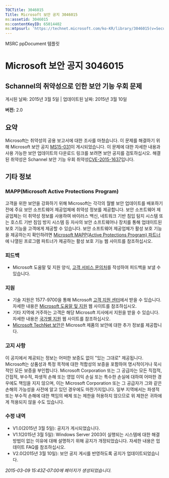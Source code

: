 ```yaml
---
TOCTitle: 3046015
Title: Microsoft 보안 공지 3046015
ms:assetid: 3046015
ms:contentKeyID: 65014402
ms:mtpsurl: 'https://technet.microsoft.com/ko-KR/library/3046015(v=Security.10)'
---
```


MSRC ppDocument 템플릿

Microsoft 보안 공지 3046015
===========================

Schannel의 취약성으로 인한 보안 기능 우회 문제
----------------------------------------------

게시된 날짜: 2015년 3월 5일 | 업데이트된 날짜: 2015년 3월 10일

**버전:** 2.0

요약
----

<span id="sectionToggle0"></span>
Microsoft는 취약성의 공용 보고서에 대한 조사를 마쳤습니다. 이 문제를 해결하기 위해 Microsoft 보안 공지 [MS15-031](https://technet.microsoft.com/ko-kr/library/security/ms15-031)이 게시되었습니다. 이 문제에 대한 자세한 내용과 사용 가능한 보안 업데이트의 다운로드 링크를 보려면 보안 공지를 검토하십시오. 해결된 취약성은 Schannel 보안 기능 우회 취약성[CVE-2015-1637](https://www.cve.mitre.org/cgi-bin/cvename.cgi?name=cve-2015-1637)입니다.

기타 정보
---------

<span id="sectionToggle1"></span>
### MAPP(Microsoft Active Protections Program)

고객을 위한 보안을 강화하기 위해 Microsoft는 각각의 월별 보안 업데이트를 배포하기 전에 주요 보안 소프트웨어 제공업체에 취약성 정보를 제공합니다. 보안 소프트웨어 제공업체는 이 취약성 정보를 사용하여 바이러스 백신, 네트워크 기반 침입 탐지 시스템 또는 호스트 기반 침임 방지 시스템 등 자사의 보안 소프트웨어나 장치를 통해 업데이트된 보호 기능을 고객에게 제공할 수 있습니다. 보안 소프트웨어 제공업체가 활성 보호 기능을 제공하는지 확인하려면 [Microsoft MAPP(Active Protections Program) 파트너](https://technet.microsoft.com/ko-kr/security/dn467918)에 나열된 프로그램 파트너가 제공하는 활성 보호 기능 웹 사이트를 참조하십시오.

### 피드백

-   Microsoft 도움말 및 지원 양식, [고객 서비스 문의처](https://support.microsoft.com/kb/?scid=sw;en;1257&amp;showpage=1&amp;ws=technet&amp;sd=tech)를 작성하여 피드백을 보낼 수 있습니다.

### 지원

-   기술 지원은 1577-9700을 통해 Microsoft [고객 지원 센터](https://go.microsoft.com/fwlink/?linkid=21131)에서 받을 수 있습니다. 자세한 내용은 [Microsoft 도움말 및 지원](https://support.microsoft.com/?ln=ko) 웹 사이트를 참조하십시오.
-   기타 지역에 거주하는 고객은 해당 Microsoft 지사에서 지원을 받을 수 있습니다. 자세한 내용은 [국가별 지원](https://go.microsoft.com/fwlink/?linkid=21155) 웹 사이트를 참조하십시오.
-   [Microsoft TechNet 보안](https://technet.microsoft.com/ko-kr/security/default.aspx)은 Microsoft 제품의 보안에 대한 추가 정보를 제공합니다.

### 고지 사항

이 공지에서 제공되는 정보는 어떠한 보증도 없이 "있는 그대로" 제공됩니다. Microsoft는 상품성과 특정 목적에 대한 적합성의 보증을 포함하여 명시적이거나 묵시적인 모든 보증을 부인합니다. Microsoft Corporation 또는 그 공급자는 모든 직접적, 간접적, 부수적, 파생적 손해 또는 영업 이익 손실 또는 특수한 손실에 대하여 어떠한 경우에도 책임을 지지 않으며, 이는 Microsoft Corporation 또는 그 공급자가 그와 같은 손해의 가능성을 사전에 알고 있던 경우에도 마찬가지입니다. 일부 지역에서는 파생적 또는 부수적 손해에 대한 책임의 배제 또는 제한을 허용하지 않으므로 위 제한은 귀하에게 적용되지 않을 수도 있습니다.

### 수정 내역

-   V1.0(2015년 3월 5일): 공지가 게시되었습니다.
-   V1.1(2015년 3월 5일): Windows Server 2003이 실행되는 시스템에 대한 해결 방법이 없는 이유에 대해 설명하기 위해 공지가 개정되었습니다. 자세한 내용은 업데이트 FAQ를 참조하십시오.
-   V2.0(2015년 3월 10일): 보안 공지 게시를 반영하도록 공지가 업데이트되었습니다.

*2015-03-09 15:43Z-07:00에 페이지가 생성되었습니다.*
